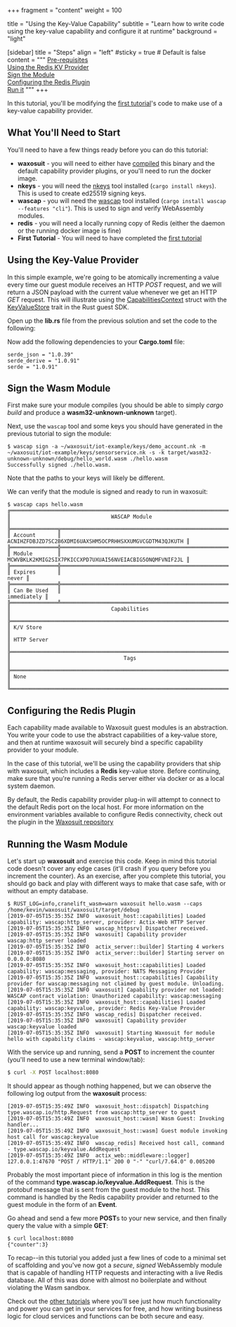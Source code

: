 +++
fragment = "content"
weight = 100

title = "Using the Key-Value Capability"
subtitle = "Learn how to write code using the key-value capability and configure it at runtime"
background = "light"


[sidebar]
  title = "Steps"
  align = "left"
  #sticky = true # Default is false
  content = """
[Pre-requisites](#prereqs)<br/>
[Using the Redis KV Provider](#codeprovider)<br/>
[Sign the Module](#sign)<br/>
[Configuring the Redis Plugin](#redisconfig)<br/>
[Run it](#run)
"""
+++

In this tutorial, you'll be modifying the [first tutorial](/tutorials/firstmod)'s code to make use of a key-value capability provider.


<a name="prereqs"></a>

## What You'll Need to Start
You'll need to have a few things ready before you can do this tutorial:

* **waxosuit** - you will need to either have [compiled](https://github.com/waxosuit/waxosuit) this binary and the default capability provider plugins, or you'll need to run the docker image.
* **nkeys** - you will need the [nkeys](https://github.com/encabulators/nkeys) tool installed (`cargo install nkeys`). This is used to create ed25519 signing keys.
* **wascap** - you will need the [wascap](https://github.com/waxosuit/wascap) tool installed (`cargo install wascap --features "cli"`). This is used to sign and verify WebAssembly modules.
* **redis** - you will need a locally running copy of Redis (either the daemon or the running docker image is fine)
* **First Tutorial** - You will need to have completed the [first tutorial](/tutorials/firstmod)


<a name="codeprovider"></a>

## Using the Key-Value Provider
In this simple example, we're going to be atomically incrementing a value every time our guest module receives an HTTP _POST_ request, and we will return a JSON payload with the current value whenever we get an HTTP _GET_ request. This will illustrate using the [CapabilitiesContext](https://docs.rs/wascap-guest/0.0.3/wascap_guest/struct.CapabilitiesContext.html) struct with the [KeyValueStore](https://docs.rs/wascap-guest/0.0.3/wascap_guest/kv/struct.KeyValueStore.html) trait in the Rust guest SDK.

Open up the **lib.rs** file from the previous solution and set the code to the following:

<script src="https://gist.github.com/autodidaddict/4c14d5dc6bec1c2470beede314aef8f4.js"></script>

Now add the following dependencies to your **Cargo.toml** file:

```session
serde_json = "1.0.39"
serde_derive = "1.0.91"
serde = "1.0.91"
```


<a name="sign"></a>

## Sign the Wasm Module
First make sure your module compiles (you should be able to simply _cargo build_ and produce a **wasm32-unknown-unknown** target). 

Next, use the `wascap` tool and some keys you should have generated in the previous tutorial to sign the module:

```session
$ wascap sign -a ~/waxosuit/iot-example/keys/demo_account.nk -m ~/waxosuit/iot-example/keys/sensorservice.nk -s -k target/wasm32-unknown-unknown/debug/hello_world.wasm ./hello.wasm
Successfully signed ./hello.wasm.
```
Note that the paths to your keys will likely be different. 

We can verify that the module is signed and ready to run in waxosuit:

```session
$ wascap caps hello.wasm
╔════════════════════════════════════════════════════════════════════════════╗
║                                WASCAP Module                               ║
╠═══════════════╦════════════════════════════════════════════════════════════╣
║ Account       ║   ACNIHZFDBJZD7SC2B6XDMI6UAXSHM5OCPRHHSXXUMGVCGDTM43QJKUTH ║
╠═══════════════╬════════════════════════════════════════════════════════════╣
║ Module        ║   MCWVBKLK2KMIG2SIX7PKICCXPD7UXUAI56NVEIACBIG5ONQMFVNIF2JL ║
╠═══════════════╬════════════════════════════════════════════════════════════╣
║ Expires       ║                                                      never ║
╠═══════════════╬════════════════════════════════════════════════════════════╣
║ Can Be Used   ║                                                immediately ║
╠═══════════════╩════════════════════════════════════════════════════════════╣
║                                Capabilities                                ║
╠════════════════════════════════════════════════════════════════════════════╣
║ K/V Store                                                                  ║
║ HTTP Server                                                                ║
╠════════════════════════════════════════════════════════════════════════════╣
║                                    Tags                                    ║
╠════════════════════════════════════════════════════════════════════════════╣
║ None                                                                       ║
╚════════════════════════════════════════════════════════════════════════════╝
```

<a name="redisconfig"></a>

## Configuring the Redis Plugin
Each capability made available to Waxosuit guest modules is an abstraction. You write your code to use the abstract capabilities of a key-value store, and then at runtime waxosuit will securely bind a specific capability provider to your module.

In the case of this tutorial, we'll be using the capability providers that ship with waxosuit, which includes a **Redis** key-value store. Before continuing, make sure that you're running a Redis server either via docker or as a local system daemon. 

By default, the Redis capability provider plug-in will attempt to connect to the default Redis port on the local host. For more information on the environment variables available to configure Redis connectivity, check out the plugin in the [Waxosuit repository](https://github.com/waxosuit/waxosuit/tree/master/wascap-redis)

<a name="run"></a>

## Running the Wasm Module
Let's start up **waxosuit** and exercise this code. Keep in mind this tutorial code doesn't cover any edge cases (it'll crash if you query before you increment the counter). As an exercise, after you complete this tutorial, you should go back and play with different ways to make that case safe, with or without an empty database.


```session
$ RUST_LOG=info,cranelift_wasm=warn waxosuit hello.wasm --caps /home/kevin/waxosuit/waxosuit/target/debug 
[2019-07-05T15:35:35Z INFO  waxosuit_host::capabilities] Loaded capability: wascap:http_server, provider: Actix-Web HTTP Server
[2019-07-05T15:35:35Z INFO  wascap_httpsrv] Dispatcher received.
[2019-07-05T15:35:35Z INFO  waxosuit] Capability provider wascap:http_server loaded
[2019-07-05T15:35:35Z INFO  actix_server::builder] Starting 4 workers
[2019-07-05T15:35:35Z INFO  actix_server::builder] Starting server on 0.0.0.0:8080
[2019-07-05T15:35:35Z INFO  waxosuit_host::capabilities] Loaded capability: wascap:messaging, provider: NATS Messaging Provider
[2019-07-05T15:35:35Z INFO  waxosuit_host::capabilities] Capability provider for wascap:messaging not claimed by guest module. Unloading.
[2019-07-05T15:35:35Z INFO  waxosuit] Capability provider not loaded: WASCAP contract violation: Unauthorized capability: wascap:messaging
[2019-07-05T15:35:35Z INFO  waxosuit_host::capabilities] Loaded capability: wascap:keyvalue, provider: Redis Key-Value Provider
[2019-07-05T15:35:35Z INFO  wascap_redis] Dispatcher received.
[2019-07-05T15:35:35Z INFO  waxosuit] Capability provider wascap:keyvalue loaded
[2019-07-05T15:35:35Z INFO  waxosuit] Starting Waxosuit for module hello with capability claims - wascap:keyvalue, wascap:http_server
```

With the service up and running, send a **POST** to increment the counter (you'll need to use a new terminal window/tab):

```bash
$ curl -X POST localhost:8080
```

It should appear as though nothing happened, but we can observe the following log output from the **waxosuit** process:

```session
[2019-07-05T15:35:49Z INFO  waxosuit_host::dispatch] Dispatching type.wascap.io/http.Request from wascap:http_server to guest
[2019-07-05T15:35:49Z INFO  waxosuit_host::wasm] Wasm Guest: Invoking handler...
[2019-07-05T15:35:49Z INFO  waxosuit_host::wasm] Guest module invoking host call for wascap:keyvalue
[2019-07-05T15:35:49Z INFO  wascap_redis] Received host call, command - type.wascap.io/keyvalue.AddRequest
[2019-07-05T15:35:49Z INFO  actix_web::middleware::logger] 127.0.0.1:47670 "POST / HTTP/1.1" 200 0 "-" "curl/7.64.0" 0.005200
``` 

Probably the most important piece of information in this log is the mention of the command **type.wascap.io/keyvalue.AddRequest**. This is the protobuf message that is sent from the guest module to the host. This command is handled by the Redis capability provider and returned to the guest module in the form of an **Event**.

Go ahead and send a few more **POST**s to your new service, and then finally query the value with a simple **GET**:

```session
$ curl localhost:8080
{"counter":3}
```

To recap--in this tutorial you added just a few lines of code to a minimal set of scaffolding and you've now got a _secure_, _signed_ WebAssembly module that is capable of handling HTTP requests and interacting with a live Redis database. All of this was done with almost no boilerplate and without violating the Wasm sandbox.

Check out the [other tutorials](/getstarted) where you'll see just how much functionality and power you can get in your services for free, and how writing business logic for cloud services and functions can be both secure and easy.
